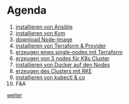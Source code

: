 Agenda
=

1. [installieren von Ansible](https://github.com/JohnnyW74/DevOpsCon2018/blob/master/doc/03-install-ansible.md)
2. [installieren von Kvm](https://github.com/JohnnyW74/DevOpsCon2018/blob/master/doc/04-install-kvm.md)
3. [download Node-Image](https://github.com/JohnnyW74/DevOpsCon2018/blob/master/doc/05-download-node-image.md)
4. [installieren von Terraform & Provider](https://github.com/JohnnyW74/DevOpsCon2018/blob/master/doc/06-install-terraform.md)
5. [erzeugen eines single-nodes mit Terraform](https://github.com/JohnnyW74/DevOpsCon2018/blob/master/doc/07-create-single-node.md)
6. [erzeugen von 3 nodes für K8s Cluster](https://github.com/JohnnyW74/DevOpsCon2018/blob/master/doc/08-create-3-nodes.md)
7. [installieren von Docker auf den Nodes](https://github.com/JohnnyW74/DevOpsCon2018/blob/master/doc/09-install-docker.md)
8. [erzeugen des Clusters mit RKE](https://github.com/JohnnyW74/DevOpsCon2018/blob/master/doc/10-create-k8s-cluster.md)
9. [installieren von kubectl & co](https://github.com/JohnnyW74/DevOpsCon2018/blob/master/doc/11-install-kubectl.md)
11. F&A

[weiter](https://github.com/JohnnyW74/DevOpsCon2018/blob/master/doc/03-install-ansible.md)
